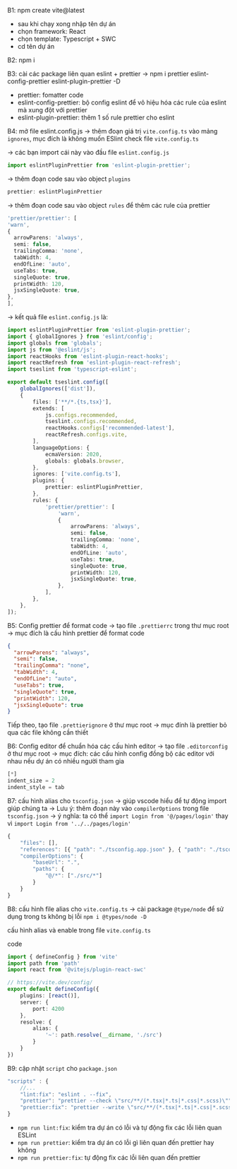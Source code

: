 B1: npm create vite@latest
- sau khi chạy xong nhập tên dự án
- chọn framework: React
- chọn template: Typescript + SWC
- cd tên dự án

B2: npm i

B3: cài các package liên quan eslint + prettier
-> npm i prettier eslint-config-prettier eslint-plugin-prettier -D

  - prettier: fomatter code
  - eslint-config-prettier: bộ config eslint để vô hiệu hóa các rule của eslint mà xung đột với prettier
  - eslint-plugin-prettier: thêm 1 số rule prettier cho eslint

B4: mở file eslint.config.js
-> thêm đoạn giá trị ```vite.config.ts``` vào mảng ```ignores```, mục đích là không muốn ESlint check file ```vite.config.ts```

-> các bạn import cái này vào đầu file ```eslint.config.js```
```ts
import eslintPluginPrettier from 'eslint-plugin-prettier';
```

-> thêm đoạn code sau vào object ```plugins```
```ts
prettier: eslintPluginPrettier
```

-> thêm đoạn code sau vào object ```rules``` để thêm các rule của prettier
```ts
'prettier/prettier': [
'warn',
{
  arrowParens: 'always',
  semi: false,
  trailingComma: 'none',
  tabWidth: 4,
  endOfLine: 'auto',
  useTabs: true,
  singleQuote: true,
  printWidth: 120,
  jsxSingleQuote: true,
},
],
```


-> kết quả file ```eslint.config.js``` là:
```ts
import eslintPluginPrettier from 'eslint-plugin-prettier';
import { globalIgnores } from 'eslint/config';
import globals from 'globals';
import js from '@eslint/js';
import reactHooks from 'eslint-plugin-react-hooks';
import reactRefresh from 'eslint-plugin-react-refresh';
import tseslint from 'typescript-eslint';

export default tseslint.config([
	globalIgnores(['dist']),
	{
		files: ['**/*.{ts,tsx}'],
		extends: [
			js.configs.recommended,
			tseslint.configs.recommended,
			reactHooks.configs['recommended-latest'],
			reactRefresh.configs.vite,
		],
		languageOptions: {
			ecmaVersion: 2020,
			globals: globals.browser,
		},
		ignores: ['vite.config.ts'],
		plugins: {
			prettier: eslintPluginPrettier,
		},
		rules: {
			'prettier/prettier': [
				'warn',
				{
					arrowParens: 'always',
					semi: false,
					trailingComma: 'none',
					tabWidth: 4,
					endOfLine: 'auto',
					useTabs: true,
					singleQuote: true,
					printWidth: 120,
					jsxSingleQuote: true,
				},
			],
		},
	},
]);

```

B5: Config prettier để format code
-> tạo file ```.prettierrc``` trong thư mục root
-> mục đích là cấu hình prettier để format code

```json
{
  "arrowParens": "always",
  "semi": false,
  "trailingComma": "none",
  "tabWidth": 4,
  "endOfLine": "auto",
  "useTabs": true,
  "singleQuote": true,
  "printWidth": 120,
  "jsxSingleQuote": true
}
```

Tiếp theo, tạo file ```.prettierignore``` ở thư mục root
-> mục đính là prettier bỏ qua các file không cần thiết

B6: Config editor để chuẩn hóa các cấu hình editor
-> tạo file ```.editorconfig``` ở thư mục root
-> mục đích: các cấu hình config đồng bộ các editor với nhau nếu dự án có nhiều người tham gia

```ts
[*]
indent_size = 2
indent_style = tab
```

B7: cấu hình alias cho ```tsconfig.json```
-> giúp vscode hiểu để tự động import giúp chúng ta
-> Lưu ý: thêm đoạn này vào ```compilerOptions``` trong file ```tsconfig.json```
-> ý nghĩa: ta có thể ```import Login from '@/pages/login'```
thay vì ```import Login from '../../pages/login'```

```ts
{
	"files": [],
	"references": [{ "path": "./tsconfig.app.json" }, { "path": "./tsconfig.node.json" }],
	"compilerOptions": {
		"baseUrl": ".",
		"paths": {
			"@/*": ["./src/*"]
		}
	}
}
```

B8: cấu hình file alias cho ```vite.config.ts```
-> cài package ```@type/node``` để sử dụng trong ts không bị lỗi
``` npm i @types/node -D ```

cấu hình alias và enable trong file ```vite.config.ts```

code
```ts
import { defineConfig } from 'vite'
import path from 'path'
import react from '@vitejs/plugin-react-swc'

// https://vite.dev/config/
export default defineConfig({
	plugins: [react()],
	server: {
		port: 4200
	},
	resolve: {
		alias: {
			'~': path.resolve(__dirname, './src')
		}
	}
})
```

B9: cập nhật ```script``` cho ```package.json```

```ts
"scripts" : {
	//...
	"lint:fix": "eslint . --fix",
	"prettier": "prettier --check \"src/**/(*.tsx|*.ts|*.css|*.scss)\"",
	"prettier:fix": "prettier --write \"src/**/(*.tsx|*.ts|*.css|*.scss)\""
}
```

- ```npm run lint:fix```: kiểm tra dự án có lỗi và tự động fix các lỗi liên quan ESLint
- ```npm run prettier```: kiểm tra dự án có lỗi gì liên quan đến prettier hay không
- ```npm run prettier:fix```: tự động fix các lỗi liên quan đến prettier